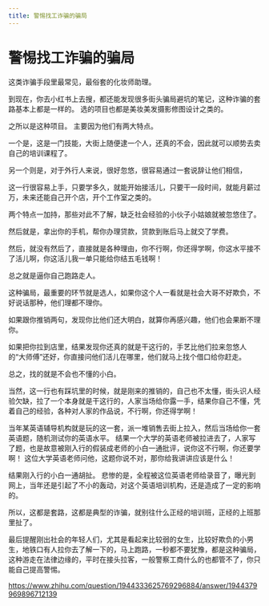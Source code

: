 ```yaml
---
title: 警惕找工诈骗的骗局
---
```


# 警惕找工诈骗的骗局

这类诈骗手段里最常见，最俗套的化妆师助理。

到现在，你去小红书上去搜，都还能发现很多街头骗局避坑的笔记，这种诈骗的套路基本上都是一样的。
选的项目也都是美妆美发摄影修图设计之类的。

之所以是这种项目。
主要因为他们有两大特点。

一个是，这是一门技能，大街上随便逮一个人，还真的不会，因此就可以顺势去卖自己的培训课程了。

另一个则是，对于外行人来说，很好忽悠，很容易通过一套说辞让他们相信，

这一行很容易上手，只要学多久，就能开始接活儿，只要干一段时间，就能月薪过万，未来还能自己开个店，开个工作室之类的。

两个特点一加持，那些对此不了解，缺乏社会经验的小伙子小姑娘就被忽悠住了。

然后就是，拿出你的手机，帮你办理贷款，贷款到账后马上就交了学费。

然后，就没有然后了，直接就是各种理由，你不行啊，你还得学啊，你这水平接不了活儿啊，你这活儿我一单只能给你结五毛钱啊！

总之就是逼你自己跑路走人。

这种骗局，最重要的环节就是选人，如果你这个人一看就是社会大哥不好欺负，不好说话那种，他们理都不理你。

如果跟你推销两句，发现你比他们还大明白，就算你再感兴趣，他们也会果断不理你。

如果把你拉到店里，结果发现你还真的就是干这行的，手艺比他们拉来忽悠人的“大师傅”还好，你直接问他们活儿在哪里，他们就马上找个借口给你赶走。

总之，找的就是不会也不懂的小白。

当然，这一行也有踩坑里的时候，就是刚来的推销的，自己也不太懂，街头识人经验欠缺，拉了一个本身就是干这行的，人家当场给你露一手，结果你自己不懂，凭着自己的经验，各种对人家的作品说，不行啊，你还得学啊！

当年某英语辅导机构就是玩的这一套，派一堆销售去街上拉入，然后当场给你一套英语题，随机测试你的英语水平。
结果一个大学的英语老师被拉进去了，人家写了题，也是故意被刚入行的假装成老师的小白一通批评，说你这不行啊，你还要学啊！
这位大学英语老师问他，这题你说不对，那你给我讲讲应该是什么！

结果刚入行的小白一通胡扯。
悲惨的是，全程被这位英语老师给录音了，曝光到网上，当年还是引起了不小的轰动，对这个英语培训机构，还是造成了一定的影响的。

所以，这都是套路，这都是典型的诈骗，就别往什么正经的培训班，正经的上班那里扯了。

最后提醒刚出社会的年轻人们，尤其是看起来比较弱的女生，比较好欺负的小男生，地铁口有人拉你去了解一下的，马上跑路，一秒都不要犹豫，都是这种骗局，这种游走在法律边缘的，平时在接头拉客，一般警察工商什么的也都管不了，你只能自己提高警惕。

<ReferenceSource
:sources="[
{
title: '女生称第一份工作上班 7 天反欠公司 1 万多，公司要求先交钱培训，这种做法合法吗？',
link: '[https://www.zhihu.com/question/9994378516/answer/85101268242](https://www.zhihu.com/question/1944333625769296884/answer/1944379969896712139)',
site: '知乎',
author: '弗兰克扬',
date: '2025-08-27',
category: '问答'
},
]"
/>

https://www.zhihu.com/question/1944333625769296884/answer/1944379969896712139
